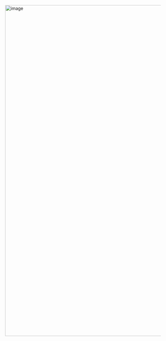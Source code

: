 <img width="1070" alt="image" src="https://github.com/born-A/Today-I-Learned/assets/93516595/be5b3eae-143b-4e9c-9568-e6470c701e9d">
